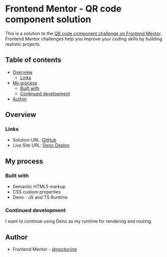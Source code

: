 # Frontend Mentor - QR code component solution

This is a solution to the [QR code component challenge on Frontend Mentor](https://www.frontendmentor.io/challenges/qr-code-component-iux_sIO_H). Frontend Mentor challenges help you improve your coding skills by building realistic projects. 

## Table of contents

- [Overview](#overview)
  - [Links](#links)
- [My process](#my-process)
  - [Built with](#built-with)
  - [Continued development](#continued-development)
- [Author](#author)

## Overview

### Links

- Solution URL: [GitHub](https://github.com/nocturiine/frontend_mentor/tree/main/deno-fm/routes/qr-code-component/)
- Live Site URL: [Deno Deploy](https://real-bobcat-78.deno.dev/qr-code-component/)

## My process

### Built with

- Semantic HTML5 markup
- CSS custom properties
- Deno - JS and TS Runtime

### Continued development

I want to continue using Deno as my runtime for rendering and routing.

## Author

- Frontend Mentor - [@nocturiine](https://www.frontendmentor.io/profile/nocturiine/)
